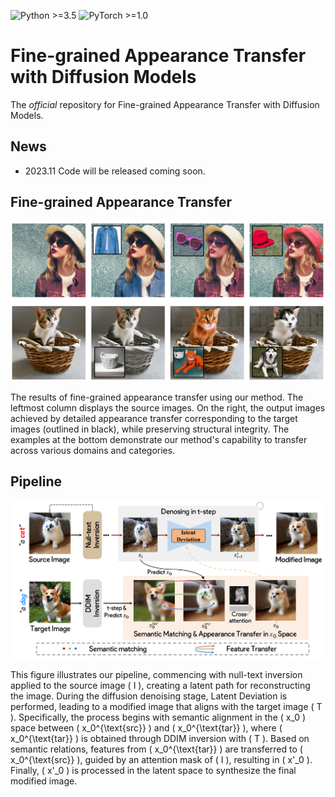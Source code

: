 ![Python >=3.5](https://img.shields.io/badge/Python->=3.5-yellow.svg)
![PyTorch >=1.0](https://img.shields.io/badge/PyTorch->=1.6-blue.svg)

# Fine-grained Appearance Transfer with Diffusion Models

The *official* repository for Fine-grained Appearance Transfer with Diffusion Models.

## News
- 2023.11  Code will be released coming soon.

## Fine-grained Appearance Transfer

![framework](figs/teaser.PNG)

The results of fine-grained appearance transfer using our method. The leftmost column displays the source images. On the right, the output images achieved by detailed appearance transfer corresponding to the target images (outlined in black), while preserving structural integrity. The examples at the bottom demonstrate our method's capability to transfer across various domains and categories.

## Pipeline

![framework](figs/pipeline.PNG)

 This figure illustrates our pipeline, commencing with null-text inversion applied to the source image \( I \), creating a latent path for reconstructing the image. During the diffusion denoising stage, Latent Deviation is performed, leading to a modified image that aligns with the target image \( T \). Specifically, the process begins with semantic alignment in the \( x_0 \) space between \( x_0^{\text{src}} \) and \( x_0^{\text{tar}} \), where \( x_0^{\text{tar}} \) is obtained through DDIM inversion with \( T \). Based on semantic relations, features from \( x_0^{\text{tar}} \) are transferred to \( x_0^{\text{src}} \), guided by an attention mask of \( I \), resulting in \( x'_0 \). Finally, \( x'_0 \) is processed in the latent space to synthesize the final modified image.
